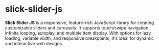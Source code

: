 # slick-slider-js
**Slick Slider JS** is a responsive, feature-rich JavaScript library for creating customizable sliders and carousels. It supports touch/swipe navigation, infinite looping, autoplay, and multiple item display. With options for lazy loading, variable width, and responsive breakpoints, it's ideal for dynamic and interactive web designs.
